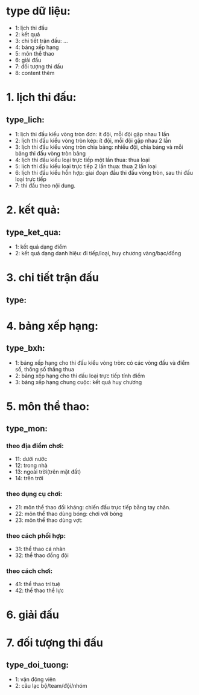 # type dữ liệu:
+ 1: lịch thi đấu
+ 2: kết quả
+ 3: chi tiết trận đấu: ...
+ 4: bảng xếp hạng
+ 5: môn thể thao
+ 6: giải đấu
+ 7: đối tượng thi đấu
+ 8: content thêm


# 1. lịch thi đấu:
## type_lich:
+ 1: lịch thi đấu kiểu vòng tròn đơn: ít đội, mỗi đội gặp nhau 1 lần
+ 2: lịch thi đấu kiểu vòng tròn kép: ít đội, mỗi đội gặp nhau 2 lần
+ 3: lịch thi đấu kiểu vòng tròn chia bảng: nhiều đội, chia bảng và mỗi bảng thi đấu vòng tròn bảng
+ 4: lịch thi đấu kiểu loại trực tiếp một lần thua: thua loại
+ 5: lịch thi đấu kiểu loại trực tiếp 2 lần thua: thua 2 lần loại
+ 6: lịch thi đấu kiểu hỗn hợp: giai đoạn đầu thi đấu vòng tròn, sau thi đấu loại trực tiếp
+ 7: thi đấu theo nội dung.


# 2. kết quả:
## type_ket_qua:
+ 1: kết quả dạng điểm
+ 2: kết quả dạng danh hiệu: đi tiếp/loại, huy chương vàng/bạc/đồng 


# 3. chi tiết trận đấu
## type:


# 4. bảng xếp hạng:
## type_bxh:
+ 1: bảng xếp hạng cho thi đấu kiểu vòng tròn: có các vòng đấu và điểm số, thông số thắng thua
+ 2: bảng xếp hạng cho thi đấu loại trực tiếp tính điểm 
+ 3: bảng xếp hạng chung cuộc: kết quả huy chương

# 5. môn thể thao:
## type_mon:
### theo địa điểm chơi:
+ 11: dưới nước
+ 12: trong nhà
+ 13: ngoài trời(trên mặt đất)
+ 14: trên trời
### theo dụng cụ chơi:
+ 21: môn thể thao đối kháng: chiến đấu trực tiếp bằng tay chân.
+ 22: môn thể thao dùng bóng: chơi với bóng
+ 23: môn thể thao dùng vợt: 
### theo cách phối hợp:
+ 31: thể thao cá nhân
+ 32: thể thao đồng đội
### theo cách chơi:
+ 41: thể thao trí tuệ
+ 42: thể thao thể lực


# 6. giải đấu


# 7. đối tượng thi đấu
## type_doi_tuong:
+ 1: vận động viên 
+ 2: câu lạc bộ/team/đội/nhóm


